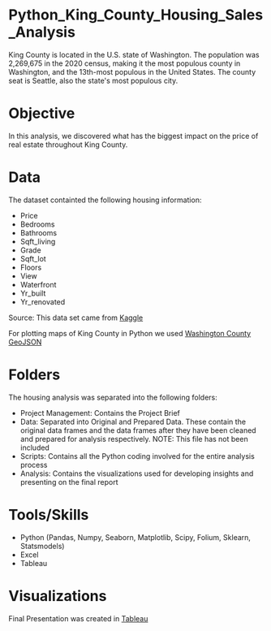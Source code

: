 # Python_King_County_Housing_Sales_Analysis
King County is located in the U.S. state of Washington. The population was 2,269,675 in the 2020 census, making it the most populous county in Washington, and the 13th-most populous in the United States. The county seat is Seattle, also the state's most populous city.

# Objective
In this analysis, we discovered what has the biggest impact on the price of real estate throughout King County.

# Data
The dataset containted the following housing information:

* Price
* Bedrooms 
* Bathrooms
* Sqft_living
* Grade
* Sqft_lot
* Floors
* View
* Waterfront
* Yr_built
* Yr_renovated

Source: This data set came from [Kaggle](https://www.kaggle.com/datasets/harlfoxem/housesalesprediction/data)

For plotting maps of King County in Python we used [Washington County GeoJSON](https://geo.wa.gov/datasets/wadnr::wa-county-boundaries/about)

# Folders
The housing analysis was separated into the following folders:
* Project Management: Contains the Project Brief
* Data: Separated into Original and Prepared Data. These contain the original data frames and the data frames after they have been cleaned and prepared for analysis respectively. NOTE: This file has not been included
* Scripts: Contains all the Python coding involved for the entire analysis process
* Analysis: Contains the visualizations used for developing insights and presenting on the final report

# Tools/Skills
* Python (Pandas, Numpy, Seaborn, Matplotlib, Scipy, Folium, Sklearn, Statsmodels)
* Excel
* Tableau

# Visualizations
Final Presentation was created in [Tableau](https://public.tableau.com/views/KingCountyHousingSalesAnalysis_17014149627480/KingCountyHousingSalesAnalysis?:language=en-US&:display_count=n&:origin=viz_share_link)
